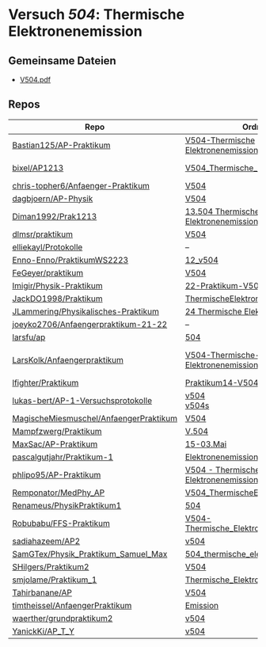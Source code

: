 # Versuch *504*: Thermische Elektronenemission

## Gemeinsame Dateien
- [V504.pdf](https://docs.google.com/viewer?url=https://raw.githubusercontent.com/JLammering/Physikalisches-Praktikum/master/24%20Thermische%20Elektronenemission/V504.pdf)

## Repos

|                                          Repo                                          |                                                                            Ordner                                                                             |                                                                                                                                                                                                                                                      PDFs                                                                                                                                                                                                                                                       |
|----------------------------------------------------------------------------------------|---------------------------------------------------------------------------------------------------------------------------------------------------------------|-----------------------------------------------------------------------------------------------------------------------------------------------------------------------------------------------------------------------------------------------------------------------------------------------------------------------------------------------------------------------------------------------------------------------------------------------------------------------------------------------------------------|
|[Bastian125/AP-Praktikum](../repo/Bastian125/AP-Praktikum)                              |[V504-Thermische Elektronenemission](https://github.com/Bastian125/AP/tree/master/V504-Thermische%20Elektronenemission)                                        |[504 - Thermische Elektronenemission.pdf](https://docs.google.com/viewer?url=https://raw.githubusercontent.com/Bastian125/AP-Praktikum/master/Versuche/504%20-%20Thermische%20Elektronenemission.pdf)                                                                                                                                                                                                                                                                                                            |
|[bixel/AP1213](../repo/bixel/AP1213)                                                    |[V504_Thermische_E](https://github.com/bixel/AP1213/tree/master/V504_Thermische_E)                                                                             |[00_protokoll.pdf](https://docs.google.com/viewer?url=https://raw.githubusercontent.com/bixel/AP1213/master/V504_Thermische_E/00_protokoll.pdf)<br/>[anleitung_V504.pdf](https://docs.google.com/viewer?url=https://raw.githubusercontent.com/bixel/AP1213/master/V504_Thermische_E/anleitung_V504.pdf)                                                                                                                                                                                                          |
|[chris-topher6/Anfaenger-Praktikum](../repo/chris-topher6/Anfaenger-Praktikum)          |[V504](https://github.com/chris-topher6/Anfaenger-Praktikum/tree/master/V504)                                                                                  |–                                                                                                                                                                                                                                                                                                                                                                                                                                                                                                                |
|[dagbjoern/AP-Physik](../repo/dagbjoern/AP-Physik)                                      |[V504](https://github.com/dagbjoern/AP-Physik/tree/master/V504)                                                                                                |–                                                                                                                                                                                                                                                                                                                                                                                                                                                                                                                |
|[Diman1992/Prak1213](../repo/Diman1992/Prak1213)                                        |[13.504 Thermische Elektronenemission](https://github.com/Diman1992/Prak1213/tree/master/13.504%20Thermische%20Elektronenemission)                             |–                                                                                                                                                                                                                                                                                                                                                                                                                                                                                                                |
|[dlmsr/praktikum](../repo/dlmsr/praktikum)                                              |[V504](https://github.com/dlmsr/praktikum/tree/master/V504)                                                                                                    |–                                                                                                                                                                                                                                                                                                                                                                                                                                                                                                                |
|[elliekayl/Protokolle](../repo/elliekayl/Protokolle)                                    |–                                                                                                                                                              |[V504_Thermische_Elektronenemission.pdf](https://docs.google.com/viewer?url=https://raw.githubusercontent.com/elliekayl/Protokolle/master/V400-703/V504_Thermische_Elektronenemission.pdf)                                                                                                                                                                                                                                                                                                                       |
|[Enno-Enno/PraktikumWS2223](../repo/Enno-Enno/PraktikumWS2223)                          |[12_v504](https://github.com/Enno-Enno/PraktikumWS2223/tree/main/12_v504)                                                                                      |–                                                                                                                                                                                                                                                                                                                                                                                                                                                                                                                |
|[FeGeyer/praktikum](../repo/FeGeyer/praktikum)                                          |[V504](https://github.com/FeGeyer/praktikum/tree/master/4_Semester/V504)                                                                                       |[V504.pdf](https://docs.google.com/viewer?url=https://raw.githubusercontent.com/FeGeyer/praktikum/master/4_Semester/PDF-Dateien/V504.pdf)                                                                                                                                                                                                                                                                                                                                                                        |
|[Imigir/Physik-Praktikum](../repo/Imigir/Physik-Praktikum)                              |[22-Praktikum-V504](https://github.com/Imigir/Physik-Praktikum/tree/master/22-Praktikum-V504)                                                                  |–                                                                                                                                                                                                                                                                                                                                                                                                                                                                                                                |
|[JackDO1998/Praktikum](../repo/JackDO1998/Praktikum)                                    |[ThermischeElektronenemmission](https://github.com/JackDO1998/Praktikum/tree/main/ThermischeElektronenemmission)                                               |[main.pdf](https://docs.google.com/viewer?url=https://raw.githubusercontent.com/JackDO1998/Praktikum/main/ThermischeElektronenemmission/main.pdf)                                                                                                                                                                                                                                                                                                                                                                |
|[JLammering/Physikalisches-Praktikum](../repo/JLammering/Physikalisches-Praktikum)      |[24 Thermische Elektronenemission](https://github.com/JLammering/Physikalisches-Praktikum/tree/master/24%20Thermische%20Elektronenemission)                    |–                                                                                                                                                                                                                                                                                                                                                                                                                                                                                                                |
|[joeyko2706/Anfaengerpraktikum-21-22](../repo/joeyko2706/Anfaengerpraktikum-21-22)      |–                                                                                                                                                              |[v504.pdf](https://docs.google.com/viewer?url=https://raw.githubusercontent.com/joeyko2706/Anfaengerpraktikum-21-22/main/Protokolle/v504.pdf)                                                                                                                                                                                                                                                                                                                                                                    |
|[larsfu/ap](../repo/larsfu/ap)                                                          |[504](https://github.com/larsfu/ap/tree/master/504)                                                                                                            |–                                                                                                                                                                                                                                                                                                                                                                                                                                                                                                                |
|[LarsKolk/Anfaengerpraktikum](../repo/LarsKolk/Anfaengerpraktikum)                      |[V504-Thermische-Elektronenemission](https://github.com/LarsKolk/Anfaengerpraktikum/tree/master/V504-Thermische-Elektronenemission)                            |[main.pdf](https://docs.google.com/viewer?url=https://raw.githubusercontent.com/LarsKolk/Anfaengerpraktikum/master/V504-Thermische-Elektronenemission/main.pdf)<br/>[main2.pdf](https://docs.google.com/viewer?url=https://raw.githubusercontent.com/LarsKolk/Anfaengerpraktikum/master/V504-Thermische-Elektronenemission/main2.pdf)<br/>[V504_alt.pdf](https://docs.google.com/viewer?url=https://raw.githubusercontent.com/LarsKolk/Anfaengerpraktikum/master/V504-Thermische-Elektronenemission/V504_alt.pdf)|
|[lfighter/Praktikum](../repo/lfighter/Praktikum)                                        |[Praktikum14-V504](https://github.com/lfighter/Praktikum/tree/master/Praktikum14-V504)                                                                         |–                                                                                                                                                                                                                                                                                                                                                                                                                                                                                                                |
|[lukas-bert/AP-1-Versuchsprotokolle](../repo/lukas-bert/AP-1-Versuchsprotokolle)        |[v504](https://github.com/lukas-bert/AP-1-Versuchsprotokolle/tree/main/v504)<br/>[v504s](https://github.com/lukas-bert/AP-1-Versuchsprotokolle/tree/main/v504s)|–                                                                                                                                                                                                                                                                                                                                                                                                                                                                                                                |
|[MagischeMiesmuschel/AnfaengerPraktikum](../repo/MagischeMiesmuschel/AnfaengerPraktikum)|[V504](https://github.com/MagischeMiesmuschel/AnfaengerPraktikum/tree/master/V504)                                                                             |–                                                                                                                                                                                                                                                                                                                                                                                                                                                                                                                |
|[Mampfzwerg/Praktikum](../repo/Mampfzwerg/Praktikum)                                    |[V.504](https://github.com/Mampfzwerg/Praktikum/tree/master/V.504)                                                                                             |[main.pdf](https://docs.google.com/viewer?url=https://raw.githubusercontent.com/Mampfzwerg/Praktikum/master/V.504/latex-template/main.pdf)                                                                                                                                                                                                                                                                                                                                                                       |
|[MaxSac/AP-Praktikum](../repo/MaxSac/AP-Praktikum)                                      |[15-03.Mai](https://github.com/MaxSac/AP-Praktikum/tree/master/15-03.Mai)                                                                                      |–                                                                                                                                                                                                                                                                                                                                                                                                                                                                                                                |
|[pascalgutjahr/Praktikum-1](../repo/pascalgutjahr/Praktikum-1)                          |[Elektronenemission](https://github.com/pascalgutjahr/Praktikum-1/tree/master/Elektronenemission)                                                              |–                                                                                                                                                                                                                                                                                                                                                                                                                                                                                                                |
|[phlipo95/AP-Praktikum](../repo/phlipo95/AP-Praktikum)                                  |[V504 - Thermische Elektronenemissionen](https://github.com/phlipo95/AP-Praktikum/tree/master/V504%20-%20Thermische%20Elektronenemissionen)                    |–                                                                                                                                                                                                                                                                                                                                                                                                                                                                                                                |
|[Remponator/MedPhy_AP](../repo/Remponator/MedPhy_AP)                                    |[V504_ThermischeElektronenemission](https://github.com/Remponator/MedPhy_AP/tree/master/V504_ThermischeElektronenemission)                                     |[Main.pdf](https://docs.google.com/viewer?url=https://raw.githubusercontent.com/Remponator/MedPhy_AP/master/V504_ThermischeElektronenemission/Main.pdf)                                                                                                                                                                                                                                                                                                                                                          |
|[Renameus/PhysikPraktikum1](../repo/Renameus/PhysikPraktikum1)                          |[504](https://github.com/Renameus/PhysikPraktikum1/tree/master/Versuche/504)                                                                                   |[protokoll.pdf](https://docs.google.com/viewer?url=https://raw.githubusercontent.com/Renameus/PhysikPraktikum1/master/Versuche/504/protokoll.pdf)                                                                                                                                                                                                                                                                                                                                                                |
|[Robubabu/FFS-Praktikum](../repo/Robubabu/FFS-Praktikum)                                |[V504-Thermische_Elektronenemission](https://github.com/Robubabu/FFS-Praktikum/tree/master/V504-Thermische_Elektronenemission)                                 |[V504.pdf](https://docs.google.com/viewer?url=https://raw.githubusercontent.com/Robubabu/FFS-Praktikum/master/Versuchs_pdfs/SS/V504.pdf)                                                                                                                                                                                                                                                                                                                                                                         |
|[sadiahazeem/AP2](../repo/sadiahazeem/AP2)                                              |[v504](https://github.com/sadiahazeem/AP2/tree/main/Thermische%20Elektronenemission/latex-template/v504)                                                       |–                                                                                                                                                                                                                                                                                                                                                                                                                                                                                                                |
|[SamGTex/Physik_Praktikum_Samuel_Max](../repo/SamGTex/Physik_Praktikum_Samuel_Max)      |[504_thermische_elektronenemission](https://github.com/SamGTex/Physik_Praktikum_Samuel_Max/tree/master/504_thermische_elektronenemission)                      |–                                                                                                                                                                                                                                                                                                                                                                                                                                                                                                                |
|[SHilgers/Praktikum2](../repo/SHilgers/Praktikum2)                                      |[V504](https://github.com/SHilgers/Praktikum2/tree/master/V504)                                                                                                |–                                                                                                                                                                                                                                                                                                                                                                                                                                                                                                                |
|[smjolame/Praktikum_1](../repo/smjolame/Praktikum_1)                                    |[Thermische_Elektronenemission](https://github.com/smjolame/Praktikum_1/tree/master/Thermische_Elektronenemission)                                             |[V504.pdf](https://docs.google.com/viewer?url=https://raw.githubusercontent.com/smjolame/Praktikum_1/master/Thermische_Elektronenemission/V504.pdf)                                                                                                                                                                                                                                                                                                                                                              |
|[Tahirbanane/AP](../repo/Tahirbanane/AP)                                                |[V504](https://github.com/Tahirbanane/AP/tree/main/V504)                                                                                                       |–                                                                                                                                                                                                                                                                                                                                                                                                                                                                                                                |
|[timtheissel/AnfaengerPraktikum](../repo/timtheissel/AnfaengerPraktikum)                |[Emission](https://github.com/timtheissel/AnfaengerPraktikum/tree/main/Emission)                                                                               |[V504.pdf](https://docs.google.com/viewer?url=https://raw.githubusercontent.com/timtheissel/AnfaengerPraktikum/main/Emission/V504.pdf)                                                                                                                                                                                                                                                                                                                                                                           |
|[waerther/grundpraktikum2](../repo/waerther/grundpraktikum2)                            |[v504](https://github.com/waerther/grundpraktikum2/tree/master/v504)                                                                                           |–                                                                                                                                                                                                                                                                                                                                                                                                                                                                                                                |
|[YanickKi/AP_T_Y](../repo/YanickKi/AP_T_Y)                                              |[v504](https://github.com/YanickKi/AP_T_Y/tree/main/v504)                                                                                                      |–                                                                                                                                                                                                                                                                                                                                                                                                                                                                                                                |
